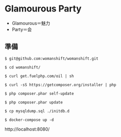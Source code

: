 Glamourous Party
====

- Glamourous＝魅力
- Party＝会

## 準備

`$ git@github.com:womanshift/womanshift.git`

`$ cd womanshift/`

`$ curl get.fuelphp.com/oil | sh`

`$ curl -sS https://getcomposer.org/installer | php`

`$ php composer.phar self-update`

`$ php composer.phar update`

`$ cp mysqldump.sql ./initdb.d`

`$ docker-compose up -d`

http://localhost:8080/
